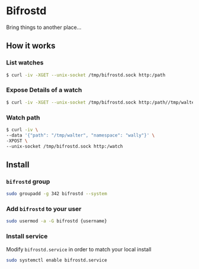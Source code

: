 # Bifrostd

Bring things to another place...

## How it works

### List watches

```sh
$ curl -iv -XGET --unix-socket /tmp/bifrostd.sock http:/path
```

### Expose Details of a watch

```sh
$ curl -iv -XGET --unix-socket /tmp/bifrostd.sock http:/path//tmp/walter
```

### Watch path

```sh
$ curl -iv \
--data '{"path": "/tmp/walter", "namespace": "wally"}' \
-XPOST \
--unix-socket /tmp/bifrostd.sock http:/watch
```

## Install

### `bifrostd` group

```sh
sudo groupadd -g 342 bifrostd --system
```

### Add `bifrostd` to your user

```sh
sudo usermod -a -G bifrostd {username}
```

### Install service

Modify `bifrostd.service` in order to match your local install

```sh
sudo systemctl enable bifrostd.service
```
